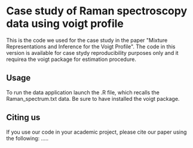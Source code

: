 # Case study of Raman spectroscopy data using voigt profile

This is the code we used for the case study in the paper "Mixture Representations and Inference for the Voigt
Profile". The code in this version is available for case stydy reproducibility purposes only and it requirea the voigt package for estimation procedure.

## Usage

To run the data application launch the .R file, which recalls the Raman_spectrum.txt data. Be sure to have installed the voigt package.

## Citing us

If you use our code in your academic project, please cite our paper using the following: .....
